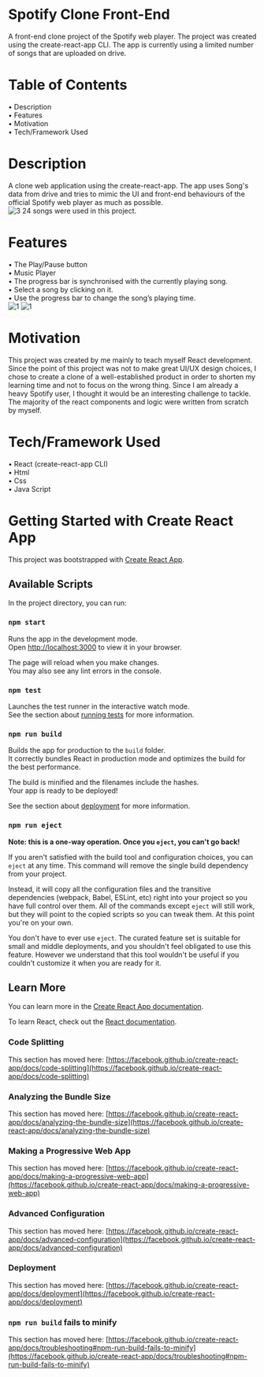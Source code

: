 # Spotify Clone Front-End
A front-end clone project of the Spotify web player. The project was created using the create-react-app CLI. The app is currently using a limited number of songs that are uploaded on drive.

# Table of Contents
•	Description <br />
•	Features <br />
•	Motivation <br />
•	Tech/Framework Used <br />

# Description
A clone web application using the create-react-app. The app uses Song's data from drive and tries to mimic the UI and front-end behaviours of the official Spotify web player as much as possible. <br />
![3](https://user-images.githubusercontent.com/111369577/189442099-896efbe3-5edc-45c8-a7c9-67e9dde2052d.jpg)
24 songs were used in this project.

# Features
•	The Play/Pause button <br />
•	Music Player  <br />
•	The progress bar is synchronised with the currently playing song. <br />
•	Select a song by clicking on it. <br />
•	Use the progress bar to change the song’s playing time. <br />
![1](https://user-images.githubusercontent.com/111369577/189442265-1a9acefa-a732-4681-9955-a5eb539be3a8.jpg)
![1](https://user-images.githubusercontent.com/111369577/189442194-f13f5ba3-e882-4cfb-b39c-c54bde59332e.jpg)

# Motivation
This project was created by me mainly to teach myself React development. Since the point of this project was not to make great UI/UX design choices, I chose to create a clone of a well-established product in order to shorten my learning time and not to focus on the wrong thing. Since I am already a heavy Spotify user, I thought it would be an interesting challenge to tackle. 
The majority of the react components and logic were written from scratch by myself.

# Tech/Framework Used
•	React (create-react-app CLI) <br />
•	Html <br />
•	Css <br />
•	Java Script <br />

# Getting Started with Create React App

This project was bootstrapped with [Create React App](https://github.com/facebook/create-react-app).

## Available Scripts

In the project directory, you can run:

### `npm start`

Runs the app in the development mode.\
Open [http://localhost:3000](http://localhost:3000) to view it in your browser.

The page will reload when you make changes.\
You may also see any lint errors in the console.

### `npm test`

Launches the test runner in the interactive watch mode.\
See the section about [running tests](https://facebook.github.io/create-react-app/docs/running-tests) for more information.

### `npm run build`

Builds the app for production to the `build` folder.\
It correctly bundles React in production mode and optimizes the build for the best performance.

The build is minified and the filenames include the hashes.\
Your app is ready to be deployed!

See the section about [deployment](https://facebook.github.io/create-react-app/docs/deployment) for more information.

### `npm run eject`

**Note: this is a one-way operation. Once you `eject`, you can't go back!**

If you aren't satisfied with the build tool and configuration choices, you can `eject` at any time. This command will remove the single build dependency from your project.

Instead, it will copy all the configuration files and the transitive dependencies (webpack, Babel, ESLint, etc) right into your project so you have full control over them. All of the commands except `eject` will still work, but they will point to the copied scripts so you can tweak them. At this point you're on your own.

You don't have to ever use `eject`. The curated feature set is suitable for small and middle deployments, and you shouldn't feel obligated to use this feature. However we understand that this tool wouldn't be useful if you couldn't customize it when you are ready for it.

## Learn More

You can learn more in the [Create React App documentation](https://facebook.github.io/create-react-app/docs/getting-started).

To learn React, check out the [React documentation](https://reactjs.org/).

### Code Splitting

This section has moved here: [https://facebook.github.io/create-react-app/docs/code-splitting](https://facebook.github.io/create-react-app/docs/code-splitting)

### Analyzing the Bundle Size

This section has moved here: [https://facebook.github.io/create-react-app/docs/analyzing-the-bundle-size](https://facebook.github.io/create-react-app/docs/analyzing-the-bundle-size)

### Making a Progressive Web App

This section has moved here: [https://facebook.github.io/create-react-app/docs/making-a-progressive-web-app](https://facebook.github.io/create-react-app/docs/making-a-progressive-web-app)

### Advanced Configuration

This section has moved here: [https://facebook.github.io/create-react-app/docs/advanced-configuration](https://facebook.github.io/create-react-app/docs/advanced-configuration)

### Deployment

This section has moved here: [https://facebook.github.io/create-react-app/docs/deployment](https://facebook.github.io/create-react-app/docs/deployment)

### `npm run build` fails to minify

This section has moved here: [https://facebook.github.io/create-react-app/docs/troubleshooting#npm-run-build-fails-to-minify](https://facebook.github.io/create-react-app/docs/troubleshooting#npm-run-build-fails-to-minify)
